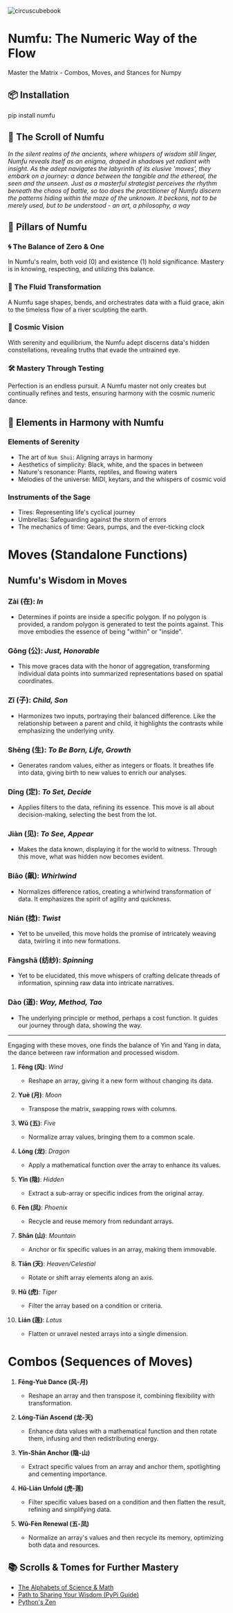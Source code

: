 ![circuscubebook](https://user-images.githubusercontent.com/36888812/143304158-e32c3f8a-3efe-4f39-823f-4c089f74f293.gif)

# Numfu: The Numeric Way of the Flow

Master the Matrix -  Combos, Moves, and Stances for Numpy 

## 📦 Installation

pip install numfu

## 📜 The Scroll of Numfu

<i>In the silent realms of the ancients, where whispers of wisdom still linger, Numfu reveals itself as an enigma, draped in shadows yet radiant with insight. As the adept navigates the labyrinth of its elusive 'moves', they embark on a journey: a dance between the tangible and the ethereal, the seen and the unseen. Just as a masterful strategist perceives the rhythm beneath the chaos of battle, so too does the practitioner of Numfu discern the patterns hiding within the maze of the unknown. It beckons, not to be merely used, but to be understood - an art, a philosophy, a way</i>

## 🎋 Pillars of Numfu

### 🌀 The Balance of Zero & One

In Numfu's realm, both void (0) and existence (1) hold significance. Mastery is in knowing, respecting, and utilizing this balance.

### 🌊 The Fluid Transformation

A Numfu sage shapes, bends, and orchestrates data with a fluid grace, akin to the timeless flow of a river sculpting the earth.

### 🌌 Cosmic Vision

With serenity and equilibrium, the Numfu adept discerns data's hidden constellations, revealing truths that evade the untrained eye.

### 🛠 Mastery Through Testing

Perfection is an endless pursuit. A Numfu master not only creates but continually refines and tests, ensuring harmony with the cosmic numeric dance.

## 🍂 Elements in Harmony with Numfu

### Elements of Serenity
- The art of `Num Shui`: Aligning arrays in harmony
- Aesthetics of simplicity: Black, white, and the spaces in between
- Nature's resonance: Plants, reptiles, and flowing waters
- Melodies of the universe: MIDI, keytars, and the whispers of cosmic void


### Instruments of the Sage
- Tires: Representing life's cyclical journey
- Umbrellas: Safeguarding against the storm of errors
- The mechanics of time: Gears, pumps, and the ever-ticking clock

# Moves (Standalone Functions)

## Numfu's Wisdom in Moves

### **Zài (在)**: *In*
- Determines if points are inside a specific polygon. If no polygon is provided, a random polygon is generated to test the points against. This move embodies the essence of being "within" or "inside".

### **Gōng (公)**: *Just, Honorable*
- This move graces data with the honor of aggregation, transforming individual data points into summarized representations based on spatial coordinates.

### **Zǐ (子)**: *Child, Son*
- Harmonizes two inputs, portraying their balanced difference. Like the relationship between a parent and child, it highlights the contrasts while emphasizing the underlying unity.

### **Shēng (生)**: *To Be Born, Life, Growth*
- Generates random values, either as integers or floats. It breathes life into data, giving birth to new values to enrich our analyses.

### **Dīng (定)**: *To Set, Decide*
- Applies filters to the data, refining its essence. This move is all about decision-making, selecting the best from the lot.

### **Jiàn (见)**: *To See, Appear*
- Makes the data known, displaying it for the world to witness. Through this move, what was hidden now becomes evident.

### **Biāo (飙)**: *Whirlwind*
- Normalizes difference ratios, creating a whirlwind transformation of data. It emphasizes the spirit of agility and quickness.

### **Nián (捻)**: *Twist*
- Yet to be unveiled, this move holds the promise of intricately weaving data, twirling it into new formations.

### **Fàngshā (纺纱)**: *Spinning*
- Yet to be elucidated, this move whispers of crafting delicate threads of information, spinning raw data into intricate narratives.

### **Dào (道)**: *Way, Method, Tao*
- The underlying principle or method, perhaps a cost function. It guides our journey through data, showing the way.

---

Engaging with these moves, one finds the balance of Yin and Yang in data, the dance between raw information and processed wisdom.


1. **Fēng (风)**: *Wind* 
    - Reshape an array, giving it a new form without changing its data.

2. **Yuè (月)**: *Moon* 
    - Transpose the matrix, swapping rows with columns.

3. **Wǔ (五)**: *Five* 
    - Normalize array values, bringing them to a common scale.

4. **Lóng (龙)**: *Dragon* 
    - Apply a mathematical function over the array to enhance its values.

5. **Yǐn (隐)**: *Hidden* 
    - Extract a sub-array or specific indices from the original array.

6. **Fèn (凤)**: *Phoenix* 
    - Recycle and reuse memory from redundant arrays.

7. **Shān (山)**: *Mountain* 
    - Anchor or fix specific values in an array, making them immovable.

8. **Tiān (天)**: *Heaven/Celestial* 
    - Rotate or shift array elements along an axis.

9. **Hǔ (虎)**: *Tiger* 
    - Filter the array based on a condition or criteria.

10. **Lián (莲)**: *Lotus* 
    - Flatten or unravel nested arrays into a single dimension.

# Combos (Sequences of Moves)

1. **Fēng-Yuè Dance (风-月)** 
    - Reshape an array and then transpose it, combining flexibility with transformation.

2. **Lóng-Tiān Ascend (龙-天)** 
    - Enhance data values with a mathematical function and then rotate them, infusing and then redistributing energy.

3. **Yǐn-Shān Anchor (隐-山)** 
    - Extract specific values from an array and anchor them, spotlighting and cementing importance.

4. **Hǔ-Lián Unfold (虎-莲)** 
    - Filter specific values based on a condition and then flatten the result, refining and simplifying data.

5. **Wǔ-Fèn Renewal (五-凤)** 
    - Normalize an array's values and then recycle its memory, optimizing both data and resources.



## 📚 Scrolls & Tomes for Further Mastery

- [The Alphabets of Science & Math](https://en.wikipedia.org/wiki/Greek_letters_used_in_mathematics,_science,_and_engineering)
- [Path to Sharing Your Wisdom (PyPi Guide)](https://medium.com/@joel.barmettler/how-to-upload-your-python-package-to-pypi-65edc5fe9c56)
- [Python's Zen](https://www.python.org/dev/peps/pep-0020/)
